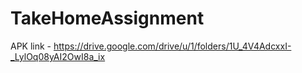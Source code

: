 # TakeHomeAssignment

APK link - https://drive.google.com/drive/u/1/folders/1U_4V4AdcxxI-_LylOq08yAI2OwI8a_ix
